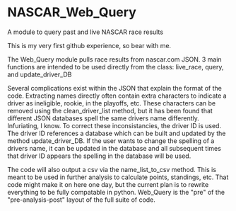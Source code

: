 # NASCAR_Web_Query
A module to query past and live NASCAR race results

This is my very first github experience, so bear with me.

The Web_Query module pulls race results from nascar.com JSON. 
3 main functions are intended to be used directly from the class: live_race, query, and update_driver_DB

Several complications exist within the JSON that explain the format of the code. Extracting names directly often contain extra characters to indicate a driver as ineligible, rookie, in the playoffs, etc. These characters can be removed using the clean_driver_list method, but it has been found that different JSON databases spell the same drivers name differently. Infuriating, I know. To correct these inconsistancies, the driver ID is used. The driver ID references a database which can be built and updated by the method update_driver_DB. If the user wants to change the spelling of a drivers name, it can be updated in the database and all subsequent times that driver ID appears the spelling in the database will be used.

The code will also output a csv via the name_list_to_csv method. This is meant to be used in further analysis to calculate points, standings, etc. That code might make it on here one day, but the current plan is to rewrite everything to be fully compatable in python. Web_Query is the "pre" of the "pre-analysis-post" layout of the full suite of code.

